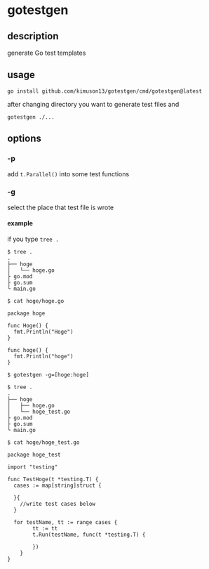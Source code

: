 # gotestgen
## description
generate Go test templates

## usage
```go install github.com/kimuson13/gotestgen/cmd/gotestgen@latest```  

after changing directory you want to generate test files and  

```gotestgen ./...```

## options
### -p
add `t.Parallel()` into some test functions
### -g
select the place that test file is wrote
#### example
if you type `tree .`
```
$ tree .
.
├── hoge
│   └── hoge.go
├ go.mod
├ go.sum
└ main.go
```
```
$ cat hoge/hoge.go

package hoge

func Hoge() {
  fmt.Println("Hoge")
}

func hoge() {
  fmt.Println("hoge")
}
```
```
$ gotestgen -g=[hoge:hoge]
```
```
$ tree .
.
├── hoge
│   ├── hoge.go
│   └── hoge_test.go
├ go.mod
├ go.sum
└ main.go
```
```
$ cat hoge/hoge_test.go

package hoge_test

import "testing"

func TestHoge(t *testing.T) {
  cases := map[string]struct {
  
  }{
    //write test cases below
  }
  
  for testName, tt := range cases {
		tt := tt
		t.Run(testName, func(t *testing.T) {
			
		})
	}
}
```
